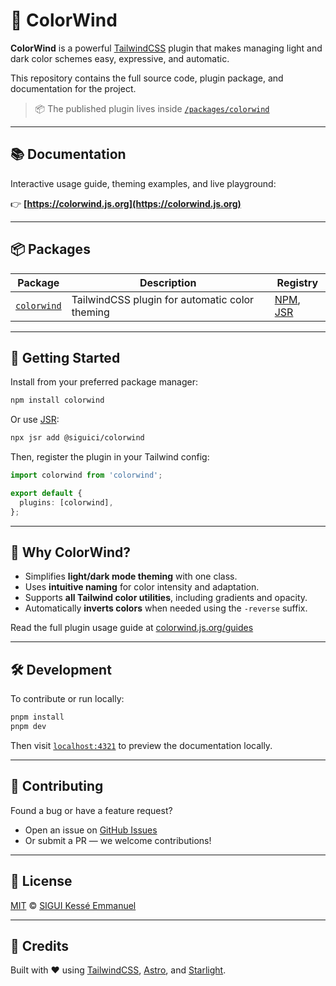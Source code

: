 # 🎨 ColorWind

**ColorWind** is a powerful [TailwindCSS](https://tailwindcss.com) plugin
that makes managing light and dark color schemes easy, expressive, and automatic.

This repository contains the full source code,
plugin package, and documentation for the project.

> 📦 The published plugin lives inside [`/packages/colorwind`](./packages/colorwind)

---

## 📚 Documentation

Interactive usage guide, theming examples, and live playground:

👉 **[https://colorwind.js.org](https://colorwind.js.org)**

---

## 📦 Packages

| Package           | Description                         | Registry                      |
|------------------|-------------------------------------|-------------------------------|
| [`colorwind`](./packages/colorwind) | TailwindCSS plugin for automatic color theming | [NPM](https://npmjs.com/package/colorwind), [JSR](https://jsr.io/@siguici/colorwind) |

---

## 🚀 Getting Started

Install from your preferred package manager:

```bash
npm install colorwind
````

Or use [JSR](https://jsr.io/@siguici/colorwind):

```bash
npx jsr add @siguici/colorwind
```

Then, register the plugin in your Tailwind config:

```ts
import colorwind from 'colorwind';

export default {
  plugins: [colorwind],
};
```

---

## 🧠 Why ColorWind?

* Simplifies **light/dark mode theming** with one class.
* Uses **intuitive naming** for color intensity and adaptation.
* Supports **all Tailwind color utilities**, including gradients and opacity.
* Automatically **inverts colors** when needed using the `-reverse` suffix.

Read the full plugin usage guide at [colorwind.js.org/guides](https://colorwind.js.org/guides)

---

## 🛠 Development

To contribute or run locally:

```bash
pnpm install
pnpm dev
```

Then visit [`localhost:4321`](http://localhost:4321)
to preview the documentation locally.

---

## 🤝 Contributing

Found a bug or have a feature request?

* Open an issue on [GitHub Issues](https://github.com/siguici/colorwind/issues)
* Or submit a PR — we welcome contributions!

---

## 📄 License

[MIT](./packages/colorwind/LICENSE.md) © [SIGUI Kessé Emmanuel](https://siguici.deno.dev)

---

## 💫 Credits

Built with ❤️ using [TailwindCSS](https://tailwindcss.com), [Astro](https://astro.build), and [Starlight](https://starlight.astro.build).
